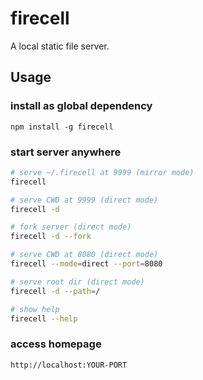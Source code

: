 # firecell

A local static file server.

## Usage

### install as global dependency

`npm install -g firecell`

### start server anywhere

```sh
# serve ~/.firecell at 9999 (mirror mode)
firecell

# serve CWD at 9999 (direct mode)
firecell -d

# fork server (direct mode)
firecell -d --fork

# serve CWD at 8080 (direct mode)
firecell --mode=direct --port=8080

# serve root dir (direct mode)
firecell -d --path=/

# show help
firecell --help
```

### access homepage

```
http://localhost:YOUR-PORT
```
